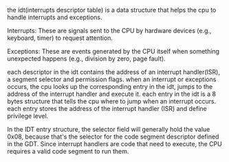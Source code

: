 the idt(interrupts descriptor table) is a data structure that helps the cpu to handle interrupts and exceptions.

Interrupts: These are signals sent to the CPU by hardware devices (e.g., keyboard, timer) to request attention.

Exceptions: These are events generated by the CPU itself when something unexpected happens (e.g., division by zero, page fault).

each descriptor in the idt contains the address of an interrupt handler(ISR), a segment selector and permission flags. when an interrupt or exceptions occurs, the cpu looks up the corresponding entry in the idt, jumps to the address of the interrupt handler and execute it. 
each entry in the idt is a 8 bytes structure that tells the cpu where to jump when an
interrupt occurs. each entry stores the address of the interrupt handler (ISR) and define 
privilege level.

In the IDT entry structure, the selector field will generally hold the value 0x08, because that's the selector for the code segment descriptor defined in the GDT. Since interrupt handlers are code that need to execute, the CPU requires a valid code segment to run them.